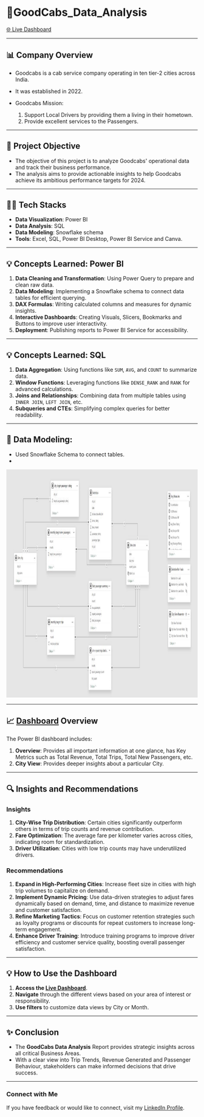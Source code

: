 # 🚖GoodCabs_Data_Analysis

[🌐 Live Dashboard](https://app.powerbi.com/view?r=eyJrIjoiMDI5NGYwZTAtMmFhOS00NGMwLThmMjItOWY5NWNhMDZmMjNiIiwidCI6ImM2ZTU0OWIzLTVmNDUtNDAzMi1hYWU5LWQ0MjQ0ZGM1YjJjNCJ9)

---

## 📊 Company Overview

* Goodcabs is a cab service company operating in ten tier-2 cities across India.
* It was established in 2022.

* Goodcabs Mission:
     1. Support Local Drivers by providing them a living in their hometown.
     2. Provide excellent services to the Passengers.
  
---

## 🎯 Project Objective

* The objective of this project is to analyze Goodcabs' operational data and track their business performance.
* The analysis aims to provide actionable insights to help Goodcabs achieve its ambitious performance targets for 2024.

---

## 👩‍💻 Tech Stacks

- **Data Visualization**: Power BI  
- **Data Analysis**: SQL  
- **Data Modeling**: Snowflake schema  
- **Tools**: Excel, SQL, Power BI Desktop, Power BI Service and Canva.

---

## 💡 Concepts Learned: Power BI

1. **Data Cleaning and Transformation**: Using Power Query to prepare and clean raw data.  
2. **Data Modeling**: Implementing a Snowflake schema to connect data tables for efficient querying.  
3. **DAX Formulas**: Writing calculated columns and measures for dynamic insights.  
4. **Interactive Dashboards**: Creating Visuals, Slicers, Bookmarks and Buttons to improve user interactivity.  
5. **Deployment**: Publishing reports to Power BI Service for accessibility.

---

## 💡 Concepts Learned: SQL

1. **Data Aggregation**: Using functions like `SUM`, `AVG`, and `COUNT` to summarize data.  
2. **Window Functions**: Leveraging functions like `DENSE_RANK` and `RANK` for advanced calculations.  
3. **Joins and Relationships**: Combining data from multiple tables using `INNER JOIN`, `LEFT JOIN`, etc.  
4. **Subqueries and CTEs**: Simplifying complex queries for better readability.  

---

## 🔗 Data Modeling:
 * Used Snowflake Schema to connect tables.
 * 
<img align="centre" src="https://github.com/Priya-Jangid20/GoodCabs_Analysis/blob/main/Data%20Modeling.JPG?raw=true"
height="600" width="1400">

---

## 📈 [Dashboard](https://app.powerbi.com/view?r=eyJrIjoiMDI5NGYwZTAtMmFhOS00NGMwLThmMjItOWY5NWNhMDZmMjNiIiwidCI6ImM2ZTU0OWIzLTVmNDUtNDAzMi1hYWU5LWQ0MjQ0ZGM1YjJjNCJ9) Overview

The Power BI dashboard includes:
1. **Overview**: Provides all important information at one glance, has Key Metrics such as Total Revenue, Total Trips, Total New Passengers, etc.
2. **City View**: Provides deeper insights about a particular City.  

---

## 🔍 Insights and Recommendations

### Insights
1. **City-Wise Trip Distribution**: Certain cities significantly outperform others in terms of trip counts and revenue contribution.
2. **Fare Optimization**: The average fare per kilometer varies across cities, indicating room for standardization.
3. **Driver Utilization**: Cities with low trip counts may have underutilized drivers.

### Recommendations
1. **Expand in High-Performing Cities**: Increase fleet size in cities with high trip volumes to capitalize on demand.
2. **Implement Dynamic Pricing**: Use data-driven strategies to adjust fares dynamically based on demand, time, and distance to maximize revenue and customer satisfaction.  
3. **Refine Marketing Tactics**: Focus on customer retention strategies such as loyalty programs or discounts for repeat customers to increase long-term engagement.  
4. **Enhance Driver Training**: Introduce training programs to improve driver efficiency and customer service quality, boosting overall passenger satisfaction.

---

## 💡 How to Use the Dashboard

1. **Access the [Live Dashboard](https://app.powerbi.com/view?r=eyJrIjoiMDI5NGYwZTAtMmFhOS00NGMwLThmMjItOWY5NWNhMDZmMjNiIiwidCI6ImM2ZTU0OWIzLTVmNDUtNDAzMi1hYWU5LWQ0MjQ0ZGM1YjJjNCJ9)**.
2. **Navigate** through the different views based on your area of interest or responsibility.
3. **Use filters** to customize data views by City or Month.

---

## ✨ Conclusion

* The **GoodCabs Data Analysis** Report provides strategic insights across all critical Business Areas. 
* With a clear view into Trip Trends, Revenue Generated and Passenger Behaviour, stakeholders can make informed decisions that drive success.

---

### Connect with Me

If you have feedback or would like to connect, visit my [LinkedIn Profile](https://www.linkedin.com/in/priya-jangid2018/).

